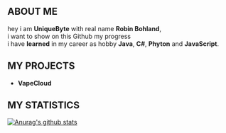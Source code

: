 ## ABOUT ME
hey i am **UniqueByte** with real name **Robin Bohland**, <br>
i want to show on this Github my progress<br> i have **learned** in my career as hobby **Java**, **C#**, **Phyton** and **JavaScript**.


## MY PROJECTS
 * **VapeCloud** 


## MY STATISTICS

[![Anurag's github stats](https://github-readme-stats.vercel.app/api?username=uniquebyte&show_icons=true&theme=dracula&hide_title=true&count_private=true&include_all_commits=true)](https://github.com/anuraghazra/github-readme-stats)

